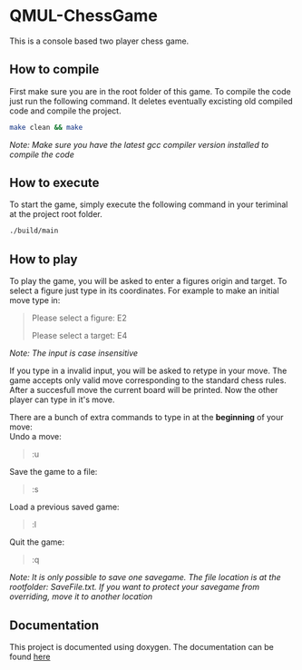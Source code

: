 # QMUL-ChessGame
This is a console based two player chess game.

## How to compile
First make sure you are in the root folder of this game. To compile the code
just run the following command. It deletes eventually excisting old compiled code and compile the project.   
```bash
make clean && make
```
*Note: Make sure you have the latest gcc compiler version installed to compile
the code*

## How to execute
To start the game, simply execute the following command in your teriminal at the
project root folder.
```bash
./build/main
```

## How to play
To play the game, you will be asked to enter a figures origin and target. To select
a figure just type in its coordinates. For example to make an initial move type in:
>Please select a figure: E2
>
>Please select a target: E4

*Note: The input is case insensitive*

If you type in a invalid input, you will be asked to retype in your move.
The game accepts only valid move corresponding to the standard chess rules.
After a succesfull move the current board will be printed. Now the other player
can type in it's move.

There are a bunch of extra commands to type in at the **beginning** of your move:   
Undo a move:
>:u

Save the game to a file:
>:s

Load a previous saved game:
>:l

Quit the game:
>:q

*Note: It is only possible to save one savegame. The file location is at the rootfolder: SaveFile.txt. If you want to protect your savegame from overriding, move it to another location*

## Documentation
This project is documented using doxygen. The documentation can be found [here](https://incrediblehannes.github.io/QMUL-ChessGame/html/index.html)
